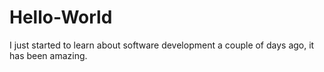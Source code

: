 # Hello-World
I just started to learn about software development a couple of days ago, it has been amazing.
